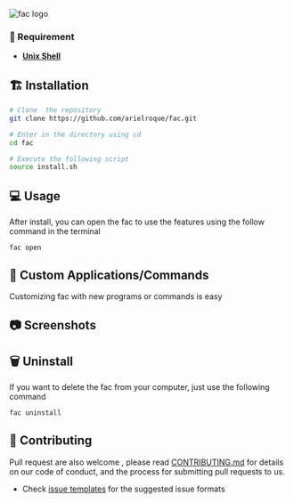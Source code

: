 
![fac logo](https://user-images.githubusercontent.com/17733053/76709507-04f29100-66de-11ea-9a8a-0b6a81d588aa.png)

### :bookmark: Requirement

- [**Unix Shell**](https://en.wikipedia.org/wiki/Bash_(Unix_shell))


## :building_construction: Installation

```bash
# Clone  the repository
git clone https://github.com/arielroque/fac.git

# Enter in the directory using cd
cd fac

# Execute the following script
source install.sh

```
## :computer: Usage

After install, you can open the fac to use the features using the follow command in the terminal 
```
fac open
```
## :wrench: Custom Applications/Commands

Customizing fac with new programs or commands is easy

## :camera: Screenshots

## :wastebasket: Uninstall

If you want to delete the fac from your computer, just use the following command

```bash
fac uninstall
```
## :rocket: Contributing

Pull request are also welcome , please read  [CONTRIBUTING.md](/CONTRIBUTING.md)  for details on our code of conduct, and the process for submitting pull requests to us.
    
-   Check  [issue templates](https://github.com/arielroque/Mi-action/issues)  for the suggested issue formats
